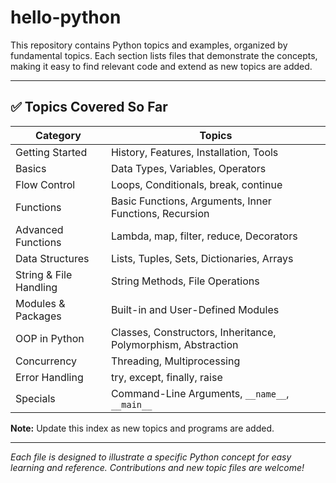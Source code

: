 # hello-python

This repository contains Python topics and examples, organized by fundamental topics. Each section lists files that demonstrate the concepts, making it easy to find relevant code and extend as new topics are added.

---

## ✅ Topics Covered So Far

| Category                | Topics                                                                 |
|-------------------------|------------------------------------------------------------------------|
| Getting Started         | History, Features, Installation, Tools                                 |
| Basics                  | Data Types, Variables, Operators                                       |
| Flow Control            | Loops, Conditionals, break, continue                                   |
| Functions               | Basic Functions, Arguments, Inner Functions, Recursion                 |
| Advanced Functions      | Lambda, map, filter, reduce, Decorators                                |
| Data Structures         | Lists, Tuples, Sets, Dictionaries, Arrays                              |
| String & File Handling  | String Methods, File Operations                                        |
| Modules & Packages      | Built-in and User-Defined Modules                                      |
| OOP in Python           | Classes, Constructors, Inheritance, Polymorphism, Abstraction          |
| Concurrency             | Threading, Multiprocessing                                             |
| Error Handling          | try, except, finally, raise                                            |
| Specials                | Command-Line Arguments, `__name__`, `__main__`                         |


**Note:** Update this index as new topics and programs are added.

---

*Each file is designed to illustrate a specific Python concept for easy learning and reference. Contributions and new topic files are welcome!*
